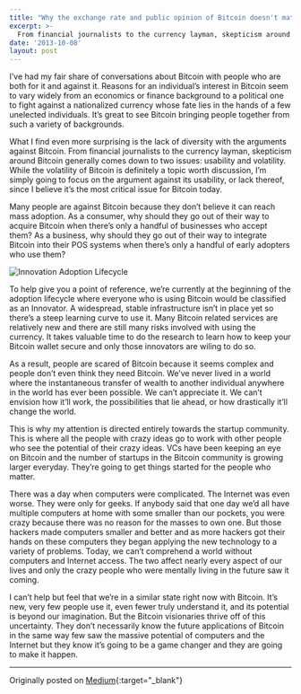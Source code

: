 ```yaml
---
title: "Why the exchange rate and public opinion of Bitcoin doesn't matter"
excerpt: >-
  From financial journalists to the currency layman, skepticism around Bitcoin generally comes down to two issues: usability and volatility. While the volatility of Bitcoin is definitely a topic worth discussion, I’m simply going to focus on the argument against its usability, or lack thereof, since I believe it’s the most critical issue for Bitcoin today.
date: '2013-10-08'
layout: post
---
```


I’ve had my fair share of conversations about Bitcoin with people who are both for it and against it. Reasons for an individual’s interest in Bitcoin seem to vary widely from an economics or finance background to a political one to fight against a nationalized currency whose fate lies in the hands of a few unelected individuals. It’s great to see Bitcoin bringing people together from such a variety of backgrounds.

What I find even more surprising is the lack of diversity with the arguments against Bitcoin. From financial journalists to the currency layman, skepticism around Bitcoin generally comes down to two issues: usability and volatility. While the volatility of Bitcoin is definitely a topic worth discussion, I’m simply going to focus on the argument against its usability, or lack thereof, since I believe it’s the most critical issue for Bitcoin today.

Many people are against Bitcoin because they don’t believe it can reach mass adoption. As a consumer, why should they go out of their way to acquire Bitcoin when there’s only a handful of businesses who accept them? As a business, why should they go out of their way to integrate Bitcoin into their POS systems when there’s only a handful of early adopters who use them?

![Innovation Adoption Lifecycle](https://upload.wikimedia.org/wikipedia/en/4/45/DiffusionOfInnovation.png)

To help give you a point of reference, we’re currently at the beginning of the adoption lifecycle where everyone who is using Bitcoin would be classified as an Innovator. A widespread, stable infrastructure isn’t in place yet so there’s a steep learning curve to use it. Many Bitcoin related services are relatively new and there are still many risks involved with using the currency. It takes valuable time to do the research to learn how to keep your Bitcoin wallet secure and only those innovators are wiling to do so.

As a result, people are scared of Bitcoin because it seems complex and people don’t even think they need Bitcoin. We’ve never lived in a world where the instantaneous transfer of wealth to another individual anywhere in the world has ever been possible. We can’t appreciate it. We can’t envision how it’ll work, the possibilities that lie ahead, or how drastically it’ll change the world.

This is why my attention is directed entirely towards the startup community. This is where all the people with crazy ideas go to work with other people who see the potential of their crazy ideas. VCs have been keeping an eye on Bitcoin and the number of startups in the Bitcoin community is growing larger everyday. They’re going to get things started for the people who matter.

There was a day when computers were complicated. The Internet was even worse. They were only for geeks. If anybody said that one day we’d all have multiple computers at home with some smaller than our pockets, you were crazy because there was no reason for the masses to own one. But those hackers made computers smaller and better and as more hackers got their hands on these computers they began applying the new technology to a variety of problems. Today, we can’t comprehend a world without computers and Internet access. The two affect nearly every aspect of our lives and only the crazy people who were mentally living in the future saw it coming.

I can’t help but feel that we’re in a similar state right now with Bitcoin. It’s new, very few people use it, even fewer truly understand it, and its potential is beyond our imagination. But the Bitcoin visionaries thrive off of this uncertainty. They don’t necessarily know the future applications of Bitcoin in the same way few saw the massive potential of computers and the Internet but they know it’s going to be a game changer and they are going to make it happen.

- - -

Originally posted on [Medium](https://medium.com/@atommorgan/why-the-exchange-rate-and-public-opinion-of-bitcoin-doesnt-matter-5df18ceb214a){:target="_blank"}